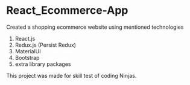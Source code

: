 # React_Ecommerce-App

Created a shopping ecommerce website using mentioned technologies

1. React.js
2. Redux.js (Persist Redux)
3. MaterialUI
4. Bootstrap
5. extra library packages


This project was made for skill test of coding Ninjas.
